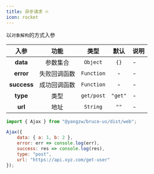 ```yaml
---
title: 异步请求 🔥
icon: rocket
---
```


以`对象解构`的方式入参

入参|功能|类型|默认|说明
:-:|:-:|:-:|:-:|-
**data**|参数集合|`Object`|`{}`|-
**error**|失败回调函数|`Function`|-|-
**success**|成功回调函数|`Function`|-|-
**type**|类型|`get/post`|`"get"`|-
**url**|地址|`String`|`""`|-

```js
import { Ajax } from "@yangzw/bruce-us/dist/web";

Ajax({
	data: { a: 1, b: 2 },
	error: err => console.log(err),
	success: res => console.log(res),
	type: "post",
	url: "https://api.xyz.com/get-user"
});
```